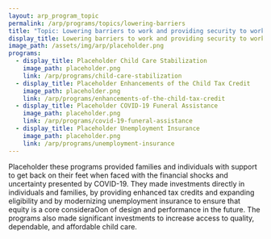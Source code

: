 ```yaml
---
layout: arp_program_topic
permalink: /arp/programs/topics/lowering-barriers
title: "Topic: Lowering barriers to work and providing security to working families | American Rescue Plan National Evaluation | Office of Evaluation Sciences"
display_title: Lowering barriers to work and providing security to working families
image_path: /assets/img/arp/placeholder.png
programs:
  - display_title: Placeholder Child Care Stabilization
    image_path: placeholder.png
    link: /arp/programs/child-care-stabilization
  - display_title: Placeholder Enhancements of the Child Tax Credit
    image_path: placeholder.png
    link: /arp/programs/enhancements-of-the-child-tax-credit
  - display_title: Placeholder COVID-19 Funeral Assistance
    image_path: placeholder.png
    link: /arp/programs/covid-19-funeral-assistance
  - display_title: Placeholder Unemployment Insurance
    image_path: placeholder.png
    link: /arp/programs/unemployment-insurance
---
```


Placeholder these programs provided families and individuals with support to get back on their
feet when faced with the financial shocks and uncertainty presented by COVID-19.
They made investments directly in individuals and families, by providing enhanced tax
credits and expanding eligibility and by modernizing unemployment insurance to
ensure that equity is a core consideraOon of design and performance in the future.
The programs also made significant investments to increase access to quality,
dependable, and affordable child care.
